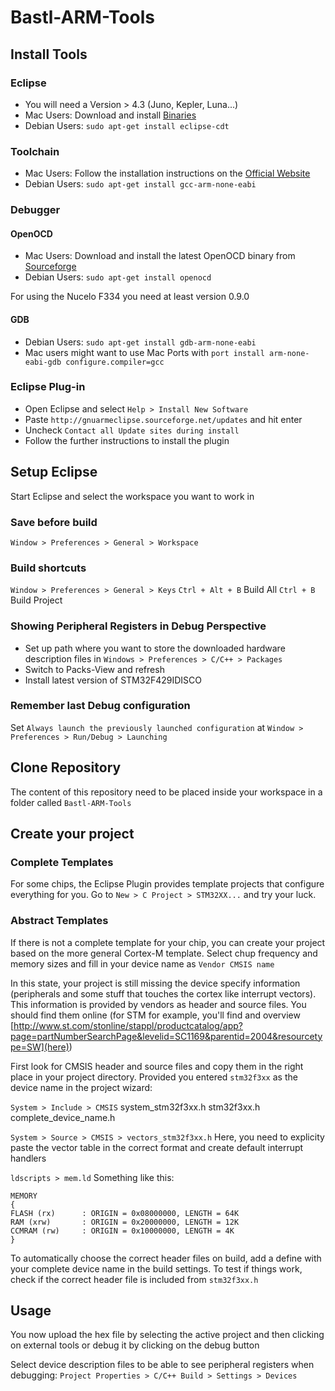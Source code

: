 # Bastl-ARM-Tools

## Install Tools

### Eclipse
* You will need a Version > 4.3 (Juno, Kepler, Luna...)
* Mac Users: Download and install [Binaries](http://eclipse.org/downloads/packages/eclipse-ide-cc-developers/lunasr2)
* Debian Users: `sudo apt-get install eclipse-cdt`

### Toolchain
* Mac Users: Follow the installation instructions on the [Official Website](http://gnuarmeclipse.livius.net/blog/toolchain-install/#OS_X)
* Debian Users: `sudo apt-get install gcc-arm-none-eabi`

### Debugger

#### OpenOCD
* Mac Users: Download and install the latest OpenOCD binary from [Sourceforge](http://sourceforge.net/projects/gnuarmeclipse/files/OpenOCD/OS%20X/)
* Debian Users: `sudo apt-get install openocd`

For using the Nucelo F334 you need at least version 0.9.0

#### GDB
* Debian Users: `sudo apt-get install gdb-arm-none-eabi`
* Mac users might want to use Mac Ports with `port install arm-none-eabi-gdb configure.compiler=gcc`

### Eclipse Plug-in
* Open Eclipse and select `Help > Install New Software`
* Paste `http://gnuarmeclipse.sourceforge.net/updates` and hit enter
* Uncheck `Contact all Update sites during install`
* Follow the further instructions to install the plugin

## Setup Eclipse

Start Eclipse and select the workspace you want to work in

### Save before build
`Window > Preferences > General > Workspace`

### Build shortcuts
`Window > Preferences > General > Keys`
`Ctrl + Alt + B` Build All
`Ctrl + B` Build Project

### Showing Peripheral Registers in Debug Perspective
* Set up path where you want to store the downloaded hardware description files in `Windows > Preferences > C/C++ > Packages`
* Switch to Packs-View and refresh
* Install latest version of STM32F429IDISCO

### Remember last Debug configuration
Set `Always launch the previously launched configuration` at `Window > Preferences > Run/Debug > Launching`

## Clone Repository

The content of this repository need to be placed inside your workspace in a folder called `Bastl-ARM-Tools`

## Create your project

### Complete Templates

For some chips, the Eclipse Plugin provides template projects that configure everything for you. Go to `New > C Project > STM32XX...` and try your luck.

### Abstract Templates

If there is not a complete template for your chip, you can create your project based on the more general Cortex-M template. Select chup frequency and memory sizes and fill in your device name as `Vendor CMSIS name`

In this state, your project is still missing the device specify information (peripherals and some stuff that touches the cortex like interrupt vectors). This information is provided by vendors as header and source files. You should find them online (for STM for example, you'll find and overview [http://www.st.com/stonline/stappl/productcatalog/app?page=partNumberSearchPage&levelid=SC1169&parentid=2004&resourcetype=SW](here))

First look for CMSIS header and source files and copy them in the right place in your project directory. Provided you entered `stm32f3xx` as the device name in the project wizard:

`System > Include > CMSIS`
	system_stm32f3xx.h
	stm32f3xx.h
	complete_device_name.h
		
`System > Source > CMSIS > vectors_stm32f3xx.h`
	Here, you need to explicity paste the vector table in the correct format and create default interrupt handlers

`ldscripts > mem.ld`
	Something like this: 
		
    MEMORY
    {
    FLASH (rx)      : ORIGIN = 0x08000000, LENGTH = 64K
    RAM (xrw)       : ORIGIN = 0x20000000, LENGTH = 12K
    CCMRAM (rw)     : ORIGIN = 0x10000000, LENGTH = 4K
    }
    
To automatically choose the correct header files on build, add a define with your complete device name in the build settings. To test if things work, check if the correct header file is included from `stm32f3xx.h`

## Usage

You now upload the hex file by selecting the active project and then clicking on external tools or debug it by clicking on the debug button

Select device description files to be able to see peripheral registers when debugging:
`Project Properties > C/C++ Build > Settings > Devices`

